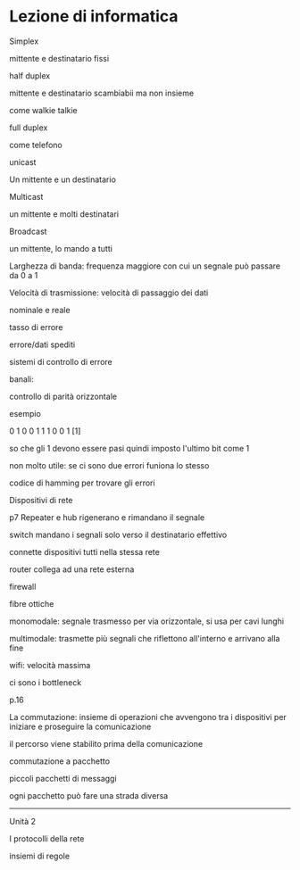 # Lezione di informatica

Simplex

mittente e destinatario fissi

half duplex 

mittente e destinatario scambiabii ma non insieme

come walkie talkie

full duplex

come telefono

unicast

Un mittente e un destinatario

Multicast

un mittente e molti destinatari

Broadcast

un mittente, lo mando a tutti


Larghezza di banda: frequenza maggiore  con cui un segnale può passare da 0 a 1

Velocità di trasmissione: velocità di passaggio dei dati

nominale e reale


tasso di errore 

errore/dati spediti


sistemi di controllo di errore

banali:

controllo di parità orizzontale

esempio


0 1 0 0 1 1 1 0 0 1 [1]

so che gli 1 devono essere pasi quindi imposto l'ultimo bit come 1


non molto utile: se ci sono due errori funiona lo stesso

codice di hamming per trovare gli errori


Dispositivi di rete


p7
Repeater e hub
rigenerano e rimandano il segnale

switch mandano i segnali solo verso il destinatario effettivo

connette dispositivi tutti nella stessa rete

router collega ad una rete esterna

firewall



fibre ottiche


monomodale: segnale trasmesso per via orizzontale, si usa per cavi lunghi

multimodale: trasmette più segnali che riflettono all'interno e arrivano alla fine



wifi: velocità massima


ci sono i bottleneck


p.16 

La commutazione: insieme di operazioni che avvengono tra i dispositivi per iniziare e proseguire la comunicazione


il percorso viene stabilito prima della comunicazione

commutazione a pacchetto

piccoli pacchetti di messaggi

ogni pacchetto può fare una strada diversa


----

Unità 2 

I protocolli della rete


insiemi di regole
<!--stackedit_data:
eyJoaXN0b3J5IjpbLTQzMDkzMzk0MF19
-->